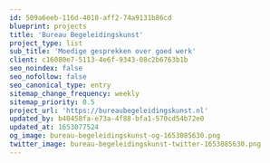 ```yaml
---
id: 509a6eeb-116d-4010-aff2-74a9131b86cd
blueprint: projects
title: 'Bureau Begeleidingskunst'
project_type: list
sub_title: 'Moedige gesprekken over goed werk'
client: c16080e7-5113-4e6f-9343-08c2b6763b1b
seo_noindex: false
seo_nofollow: false
seo_canonical_type: entry
sitemap_change_frequency: weekly
sitemap_priority: 0.5
project_url: 'https://bureaubegeleidingskunst.nl'
updated_by: b40458fa-e73a-4f88-bfa1-570cd54b72e0
updated_at: 1653077524
og_image: bureau-begeleidingskunst-og-1653085630.png
twitter_image: bureau-begeleidingskunst-twitter-1653085630.png
---
```

